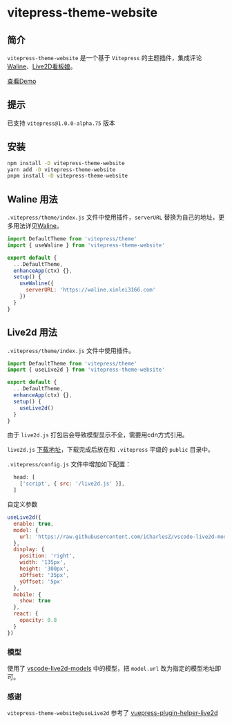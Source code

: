 # vitepress-theme-website

## 简介

`vitepress-theme-website` 是一个基于 `Vitepress` 的主题插件，集成评论[Waline](https://waline.js.org)、[Live2D看板娘](https://www.live2d.com/zh-CHS/)。

[查看Demo](https://xinlei3166.github.io/about.html)

## 提示
已支持 `vitepress@1.0.0-alpha.75` 版本

## 安装

```bash
npm install -D vitepress-theme-website
yarn add -D vitepress-theme-website
pnpm install -D vitepress-theme-website
```

## Waline 用法

`.vitepress/theme/index.js` 文件中使用插件，`serverURL` 替换为自己的地址，更多用法详见[Waline](https://waline.js.org)。

```js
import DefaultTheme from 'vitepress/theme'
import { useWaline } from 'vitepress-theme-website'

export default {
  ...DefaultTheme,
  enhanceApp(ctx) {},
  setup() {
    useWaline({
      serverURL: 'https://waline.xinlei3166.com'
    })
  }
}
```

## Live2d 用法

`.vitepress/theme/index.js` 文件中使用插件。

```js
import DefaultTheme from 'vitepress/theme'
import { useLive2d } from 'vitepress-theme-website'

export default {
  ...DefaultTheme,
  enhanceApp(ctx) {},
  setup() {
    useLive2d()
  }
}
```

由于 `live2d.js` 打包后会导致模型显示不全，需要用cdn方式引用。

`live2d.js` [下载地址](https://github.com/xinlei3166/vitepress-theme-website/blob/main/docs/public/live2d.js)，下载完成后放在和 `.vitepress` 平级的 `public` 目录中。

`.vitepress/config.js` 文件中增加如下配置：

```js
  head: [
    ['script', { src: '/live2d.js' }],
  ]
```

自定义参数

```js
useLive2d({
  enable: true,
  model: {
    url: 'https://raw.githubusercontent.com/iCharlesZ/vscode-live2d-models/master/model-library/hibiki/hibiki.model.json'
  },
  display: {
    position: 'right',
    width: '135px',
    height: '300px',
    xOffset: '35px',
    yOffset: '5px'
  },
  mobile: {
    show: true
  },
  react: {
    opacity: 0.8
  }
})
```

### 模型
使用了 [vscode-live2d-models](https://github.com/iCharlesZ/vscode-live2d-models#url) 中的模型，把 `model.url` 改为指定的模型地址即可。


### 感谢
`vitepress-theme-website@useLive2d` 参考了 [vuepress-plugin-helper-live2d](https://github.com/JoeyBling/vuepress-plugin-helper-live2d)

